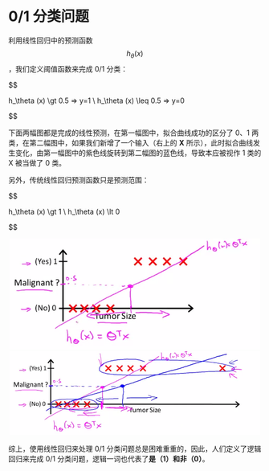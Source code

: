 0/1 分类问题
============

利用线性回归中的预测函数 $$h_\theta (x)$$，我们定义阈值函数来完成 0/1 分类：

$$

h_\theta (x) \gt 0.5 => y=1 \\
h_\theta (x) \leq 0.5 => y=0

$$

下面两幅图都是完成的线性预测，在第一幅图中，拟合曲线成功的区分了 0、1 两类，在第二幅图中，如果我们新增了一个输入（右上的 **X** 所示），此时拟合曲线发生变化，由第一幅图中的紫色线旋转到第二幅图的蓝色线，导致本应被视作 1 类的 X 被当做了 0 类。

另外，传统线性回归预测函数只是预测范围：

$$

h_\theta (x) \gt 1 \\
h_\theta (x) \lt 0

$$

<div style="text-align:center">
<img src="../attachments/线性回归处理01分类1.png" width="500"></img>
</div>

<div style="text-align:center">
<img src="../attachments/线性回归处理01分类2.png" width="500"></img>
</div>

综上，使用线性回归来处理 0/1 分类问题总是困难重重的，因此，人们定义了逻辑回归来完成 0/1 分类问题，逻辑一词也代表了**是（1）**和**非（0）**。
